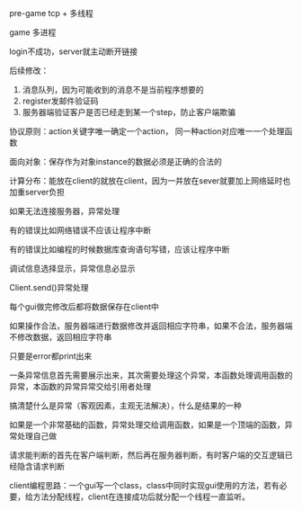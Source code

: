pre-game tcp + 多线程

game 多进程





login不成功，server就主动断开链接

后续修改：

1. 消息队列，因为可能收到的消息不是当前程序想要的
2. register发邮件验证码
3. 服务器端验证客户是否已经走到某一个step，防止客户端欺骗

协议原则：action关键字唯一确定一个action， 同一种action对应唯一一个处理函数

面向对象：保存作为对象instance的数据必须是正确的合法的

计算分布：能放在client的就放在client，因为一并放在sever就要加上网络延时也加重server负担



如果无法连接服务器，异常处理

有的错误比如网络错误不应该让程序中断

有的错误比如编程的时候数据库查询语句写错，应该让程序中断

调试信息选择显示，异常信息必显示

Client.send()异常处理

每个gui做完修改后都将数据保存在client中

如果操作合法，服务器端进行数据修改并返回相应字符串，如果不合法，服务器端不修改数据，返回相应字符串

只要是error都print出来

一条异常信息首先需要展示出来，其次需要处理这个异常，本函数处理调用函数的异常，本函数的异常异常交给引用者处理

搞清楚什么是异常（客观因素，主观无法解决），什么是结果的一种

如果是一个非常基础的函数，异常处理交给调用函数，如果是一个顶端的函数，异常处理自己做

请求能判断的首先在客户端判断，然后再在服务器判断，有时客户端的交互逻辑已经隐含请求判断

client编程思路：一个gui写一个class，class中同时实现gui使用的方法，若有必要，给方法分配线程，client在连接成功后就分配一个线程一直监听。

